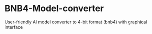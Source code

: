 # BNB4-Model-converter
User-friendly AI model converter to 4-bit format (bnb4) with graphical interface
